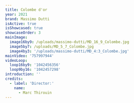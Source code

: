 ```yaml
---
title: Colombe d'or
year: 2021
brand: Massimo Dutti
isActive: true
isShowcased: true
showcaseOrder: 3
mainImage:
  image16by9: /uploads/massimo-dutti/MD_16_9_Colombe.jpg
  image5by7: /uploads/MD_5_7_Colombe.jpg
  image4by3: '/uploads/massimo-dutti/MD_4:3_Colombe.jpg'
mainVideo: '757997944'
videoLoop:
  loop16by9: '1042456356'
  loop9by16: '1042457298'
introduction: ''
credits:
  - label: 'Director:'
    name:
      - Marc Thirouin
---
```


